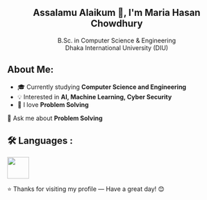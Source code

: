 <h2 align="center">Assalamu Alaikum 👋, I'm Maria Hasan Chowdhury</h2>

<p align="center">
 B.Sc. in Computer Science & Engineering  <br>
 Dhaka International University (DIU)
</p>


About Me:
---
- 🎓 Currently studying **Computer Science and Engineering**
-  💡 Interested in **AI, Machine Learning, Cyber Security**
- 🧠 I love **Problem Solving**

💬 Ask me about  **Problem Solving**

🛠 Languages :
---
<p>
  <img src="https://cdn.jsdelivr.net/gh/devicons/devicon/icons/c/c-original.svg" width="50"/>
</p>

⭐ Thanks for visiting my profile — Have a great day! 😊
